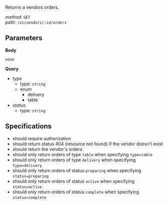 Returns a vendors orders.  
  
*method:* `GET`  
*path:* `/v1/vendors/:id/orders`  
  
Parameters  
-----------  
  
**Body**  
  
`none`  
  
**Query**  
  
- *type*  
  - type: `string`  
  - enum  
    - delivery  
    - table  
- *status*  
  - type: `string`  
  
Specifications  
--------------  
  
- should require authorization  
- should return status 404 (resource not found) if the vendor doesn't exist  
- should return the vendor's orders  
- should only return orders of type `table` when specifying `type=table`  
- should only return orders of type `delivery` when specifying `type=delivery`  
- should only return orders of status `preparing` when specifying `status=preparing`  
- should only return orders of status `active` when specifying `status=active`  
- should only return orders of status `complete` when specifying `status=complete`  
